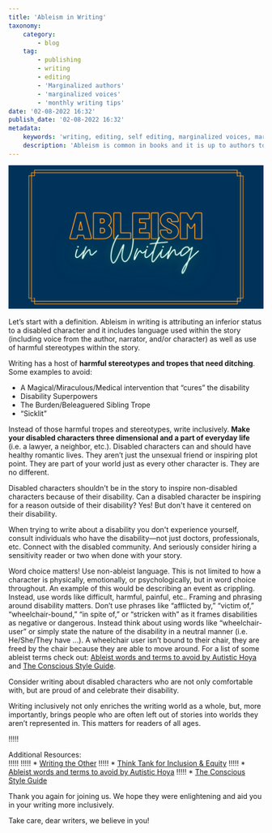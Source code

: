 ```yaml
---
title: 'Ableism in Writing'
taxonomy:
    category:
        - blog
    tag:
        - publishing
        - writing
        - editing
        - 'Marginalized authors'
        - 'marginalized voices'
        - 'monthly writing tips'
date: '02-08-2022 16:32'
publish_date: '02-08-2022 16:32'
metadata:
    keywords: 'writing, editing, self editing, marginalized voices, marginalized authors, ableism, disability visibility, disability'
    description: 'Ableism is common in books and it is up to authors to work to avoid harmful stereotypes about disabilities. This blog post discusses some of the harmful tropes and provides resources to learn more.'
---
```


![Ableism In Writing](AbleismInWriting.png "Ableism In Writing")

Let’s start with a definition. Ableism in writing is attributing an inferior status to a disabled character and it includes language used within the story (including voice from the author, narrator, and/or character) as well as use of harmful stereotypes within the story. 

Writing has a host of **harmful stereotypes and tropes that need ditching**. Some examples to avoid: 
 * A Magical/Miraculous/Medical intervention that “cures” the disability 
 * Disability Superpowers 
 * The Burden/Beleaguered Sibling Trope 
 * “Sicklit” 

Instead of those harmful tropes and stereotypes, write inclusively. **Make your disabled characters three dimensional and a part of everyday life** (i.e. a lawyer, a neighbor, etc.). Disabled characters can and should have healthy romantic lives. They aren’t just the unsexual friend or inspiring plot point. They are part of your world just as every other character is. They are no different.

Disabled characters shouldn't be in the story to inspire non-disabled characters because of their disability. Can a disabled character be inspiring for a reason outside of their disability? Yes! But don't have it centered on their disability.

When trying to write about a disability you don't experience yourself, consult individuals who have the disability—not just doctors, professionals, etc. Connect with the disabled community. And seriously consider hiring a sensitivity reader or two when done with your story. 

Word choice matters! Use non-ableist language. This is not limited to how a character is physically, emotionally, or psychologically, but in word choice throughout. An example of this would be describing an event as crippling. Instead, use words like difficult, harmful, painful, etc.. Framing and phrasing around disability matters. Don’t use phrases like “afflicted by,” “victim of,” “wheelchair-bound,” “in spite of,” or “stricken with” as it frames disabilities as negative or dangerous. Instead think about using words like “wheelchair-user” or simply state the nature of the disability in a neutral manner (i.e. He/She/They have ...). A wheelchair user isn’t bound to their chair, they are freed by the chair because they are able to move around. For a list of some ableist terms check out: [Ableist words and terms to avoid by Autistic Hoya](https://www.autistichoya.com/p/ableist-words-and-terms-to-avoid.html) and [The Conscious Style Guide](https://consciousstyleguide.com?target=_blank). 

Consider writing about disabled characters who are not only comfortable with, but are proud of and celebrate their disability. 

Writing inclusively not only enriches the writing world as a whole, but, more importantly, brings people who are often left out of stories into worlds they aren’t represented in. This matters for readers of all ages.

!!!!! <div class="heading-text teal">Additional Resources:</div>
!!!!! 
!!!!! * [Writing the Other](https://writingtheother.com/resources?target=_blank)
!!!!! * [Think Tank for Inclusion & Equity](https://www.writeinclusion.org/factsheets?target=_blank)
!!!!! * [Ableist words and terms to avoid by Autistic Hoya](https://www.autistichoya.com/p/ableist-words-and-terms-to-avoid.html)
!!!!! * [The Conscious Style Guide](https://consciousstyleguide.com?target=_blank)

Thank you again for joining us. We hope they were enlightening and aid you in your writing more inclusively.

Take care, dear writers, we believe in you!
